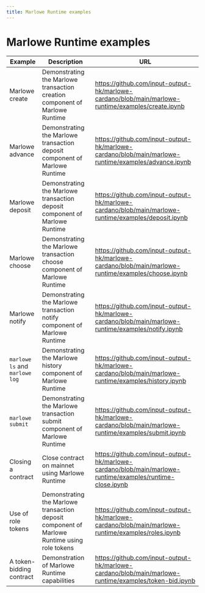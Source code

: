 ```yaml
---
title: Marlowe Runtime examples
---
```


# Marlowe Runtime examples

| Example | Description | URL |
| --- | --- | --- |
| Marlowe create | Demonstrating the Marlowe transaction creation component of Marlowe Runtime | https://github.com/input-output-hk/marlowe-cardano/blob/main/marlowe-runtime/examples/create.ipynb | 
| Marlowe advance | Demonstrating the Marlowe transaction deposit component of Marlowe Runtime | https://github.com/input-output-hk/marlowe-cardano/blob/main/marlowe-runtime/examples/advance.ipynb | 
| Marlowe deposit | Demonstrating the Marlowe transaction deposit component of Marlowe Runtime | https://github.com/input-output-hk/marlowe-cardano/blob/main/marlowe-runtime/examples/deposit.ipynb | 
| Marlowe choose | Demonstrating the Marlowe transaction choose component of Marlowe Runtime | https://github.com/input-output-hk/marlowe-cardano/blob/main/marlowe-runtime/examples/choose.ipynb | 
| Marlowe notify | Demonstrating the Marlowe transaction notify component of Marlowe Runtime | https://github.com/input-output-hk/marlowe-cardano/blob/main/marlowe-runtime/examples/notify.ipynb | 
| `marlowe ls` and `marlowe log` | Demonstrating the Marlowe history component of Marlowe Runtime | https://github.com/input-output-hk/marlowe-cardano/blob/main/marlowe-runtime/examples/history.ipynb | 
| `marlowe submit` | Demonstrating the Marlowe transaction submit component of Marlowe Runtime | https://github.com/input-output-hk/marlowe-cardano/blob/main/marlowe-runtime/examples/submit.ipynb | 
| Closing a contract | Close contract on mainnet using Marlowe Runtime | https://github.com/input-output-hk/marlowe-cardano/blob/main/marlowe-runtime/examples/runtime-close.ipynb | 
| Use of role tokens | Demonstrating the Marlowe transaction deposit component of Marlowe Runtime using role tokens | https://github.com/input-output-hk/marlowe-cardano/blob/main/marlowe-runtime/examples/roles.ipynb | 
| A token-bidding contract | Demonstration of Marlowe Runtime capabilities | https://github.com/input-output-hk/marlowe-cardano/blob/main/marlowe-runtime/examples/token-bid.ipynb | 

